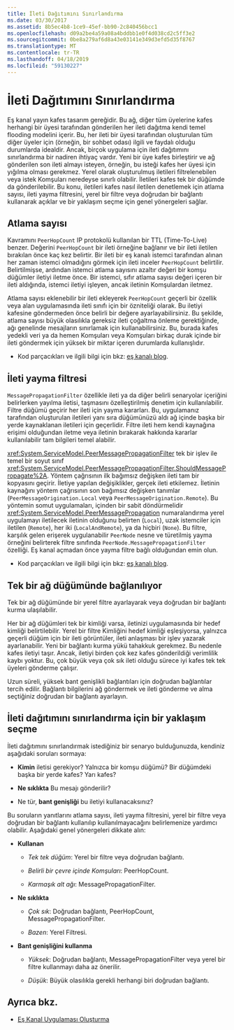 ```yaml
---
title: İleti Dağıtımını Sınırlandırma
ms.date: 03/30/2017
ms.assetid: 8b5ec4b8-1ce9-45ef-bb90-2c840456bcc1
ms.openlocfilehash: d09a2be4a59a08a4bddbb1e0f4d038cd2c5ff3e2
ms.sourcegitcommit: 0be8a279af6d8a43e03141e349d3efd5d35f8767
ms.translationtype: MT
ms.contentlocale: tr-TR
ms.lasthandoff: 04/18/2019
ms.locfileid: "59130227"
---
```

# <a name="limiting-message-distribution"></a>İleti Dağıtımını Sınırlandırma
Eş kanal yayın kafes tasarım gereğidir. Bu ağ, diğer tüm üyelerine kafes herhangi bir üyesi tarafından gönderilen her ileti dağıtma kendi temel flooding modelini içerir. Bu, her ileti bir üyesi tarafından oluşturulan tüm diğer üyeler için (örneğin, bir sohbet odası) ilgili ve faydalı olduğu durumlarda idealdir. Ancak, birçok uygulama için ileti dağıtımını sınırlandırma bir nadiren ihtiyaç vardır. Yeni bir üye kafes birleştirir ve ağ gönderilen son ileti almayı isteyen, örneğin, bu isteği kafes her üyesi için yığılma olması gerekmez. Yerel olarak oluşturulmuş iletileri filtrelenebilen veya istek Komşuları neredeyse sınırlı olabilir. İletileri kafes tek bir düğümde da gönderilebilir. Bu konu, iletileri kafes nasıl iletilen denetlemek için atlama sayısı, ileti yayma filtresini, yerel bir filtre veya doğrudan bir bağlantı kullanarak açıklar ve bir yaklaşım seçme için genel yönergeleri sağlar.  
  
## <a name="hop-counts"></a>Atlama sayısı  
 Kavramını `PeerHopCount` IP protokolü kullanılan bir TTL (Time-To-Live) benzer. Değerini `PeerHopCount` bir ileti örneğine bağlanır ve bir ileti iletilen bırakılan önce kaç kez belirtir. Bir ileti bir eş kanalı istemci tarafından alınan her zaman istemci olmadığını görmek için ileti inceler `PeerHopCount` belirtilir. Belirtilmişse, ardından istemci atlama sayısını azaltır değeri bir komşu düğümler iletiyi iletme önce. Bir istemci, sıfır atlama sayısı değeri içeren bir ileti aldığında, istemci iletiyi işleyen, ancak iletinin Komşulardan iletmez.  
  
 Atlama sayısı eklenebilir bir ileti ekleyerek `PeerHopCount` geçerli bir özellik veya alan uygulamasında ileti sınıfı için bir özniteliği olarak. Bu iletiyi kafesine göndermeden önce belirli bir değere ayarlayabilirsiniz. Bu şekilde, atlama sayısı büyük olasılıkla gereksiz ileti çoğaltma önleme gerektiğinde, ağı genelinde mesajların sınırlamak için kullanabilirsiniz. Bu, burada kafes yedekli veri ya da hemen Komşuları veya Komşuları birkaç durak içinde bir ileti göndermek için yüksek bir miktar içeren durumlarda kullanışlıdır.  
  
-   Kod parçacıkları ve ilgili bilgi için bkz: [eş kanalı blog](https://go.microsoft.com/fwlink/?LinkID=114531).  
  
## <a name="message-propagation-filter"></a>İleti yayma filtresi  
 `MessagePropagationFilter` özellikle ileti ya da diğer belirli senaryolar içeriğini belirlerken yayılma iletisi, taşmasını özelleştirilmiş denetim için kullanılabilir. Filtre düğümü geçirir her ileti için yayma kararları. Bu, uygulamanız tarafından oluşturulan iletileri yanı sıra düğümünüzü aldı ağ içinde başka bir yerde kaynaklanan iletileri için geçerlidir. Filtre ileti hem kendi kaynağına erişimi olduğundan iletme veya iletinin bırakarak hakkında kararlar kullanılabilir tam bilgileri temel alabilir.  
  
 <xref:System.ServiceModel.PeerMessagePropagationFilter> tek bir işlev ile temel bir soyut sınıf <xref:System.ServiceModel.PeerMessagePropagationFilter.ShouldMessagePropagate%2A>. Yöntem çağrısının ilk bağımsız değişken ileti tam bir kopyasını geçirir. İletiye yapılan değişiklikler, gerçek ileti etkilemez. İletinin kaynağını yöntem çağrısının son bağımsız değişken tanımlar (`PeerMessageOrigination.Local` veya `PeerMessageOrigination.Remote`). Bu yöntemin somut uygulamaları, içinden bir sabit döndürmelidir <xref:System.ServiceModel.PeerMessagePropagation> numaralandırma yerel uygulamayı iletilecek iletinin olduğunu belirten (`Local`), uzak istemciler için iletilen (`Remote`), her iki (`LocalAndRemote`), ya da hiçbiri (`None`). Bu filtre, karşılık gelen erişerek uygulanabilir `PeerNode` nesne ve türetilmiş yayma örneğini belirterek filtre sınıfında `PeerNode.MessagePropagationFilter` özelliği. Eş kanal açmadan önce yayma filtre bağlı olduğundan emin olun.  
  
-   Kod parçacıkları ve ilgili bilgi için bkz: [eş kanalı blog](https://go.microsoft.com/fwlink/?LinkID=114532).  
  
## <a name="contacting-an-individual-node-in-the-mesh"></a>Tek bir ağ düğümünde bağlanılıyor  
 Tek bir ağ düğümünde bir yerel filtre ayarlayarak veya doğrudan bir bağlantı kurma ulaşılabilir.  
  
 Her bir ağ düğümleri tek bir kimliği varsa, iletinizi uygulamasında bir hedef kimliği belirtilebilir. Yerel bir filtre Kimliğini hedef kimliği eşleşiyorsa, yalnızca geçerli düğüm için bir ileti görüntüler, ileti anlaşması bir işlev yazarak ayarlanabilir. Yeni bir bağlantı kurma yükü tahakkuk gerekmez. Bu nedenle kafes iletiyi taşır. Ancak, iletiyi birden çok kez kafes gönderildiği verimlilik kaybı yoktur. Bu, çok büyük veya çok sık ileti olduğu sürece iyi kafes tek tek üyeleri gönderme çalışır.  
  
 Uzun süreli, yüksek bant genişlikli bağlantıları için doğrudan bağlantılar tercih edilir. Bağlantı bilgilerini ağ göndermek ve ileti gönderme ve alma seçtiğiniz doğrudan bir bağlantı ayarlayın.  
  
## <a name="choosing-an-approach-for-limiting-message-distribution"></a>İleti dağıtımını sınırlandırma için bir yaklaşım seçme  
 İleti dağıtımını sınırlandırmak istediğiniz bir senaryo bulduğunuzda, kendiniz aşağıdaki soruları sormaya:  
  
-   **Kimin** iletisi gerekiyor? Yalnızca bir komşu düğümü? Bir düğümdeki başka bir yerde kafes? Yarı kafes?  
  
-   **Ne sıklıkta** Bu mesajı gönderilir?  
  
-   Ne tür, **bant genişliği** bu iletiyi kullanacaksınız?  
  
 Bu soruların yanıtlarını atlama sayısı, ileti yayma filtresini, yerel bir filtre veya doğrudan bir bağlantı kullanılıp kullanılmayacağını belirlemenize yardımcı olabilir. Aşağıdaki genel yönergeleri dikkate alın:  
  
-   **Kullanan**  
  
    -   *Tek tek düğüm*:  Yerel bir filtre veya doğrudan bağlantı.  
  
    -   *Belirli bir çevre içinde Komşuları*:  PeerHopCount.  
  
    -   *Karmaşık alt ağı*:  MessagePropagationFilter.  
  
-   **Ne sıklıkta**  
  
    -   *Çok sık*:  Doğrudan bağlantı, PeerHopCount, MessagePropagationFilter.  
  
    -   *Bazen*:  Yerel Filtresi.  
  
-   **Bant genişliğini kullanma**  
  
    -   *Yüksek*:  Doğrudan bağlantı, MessagePropagationFilter veya yerel bir filtre kullanmayı daha az önerilir.  
  
    -   *Düşük*:  Büyük olasılıkla gerekli herhangi biri doğrudan bağlantı.  
  
## <a name="see-also"></a>Ayrıca bkz.

- [Eş Kanal Uygulaması Oluşturma](../../../../docs/framework/wcf/feature-details/building-a-peer-channel-application.md)
